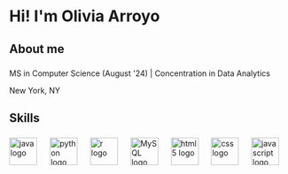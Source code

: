 <h1 align="left">Hi! I'm Olivia Arroyo</h1>

###



###

<h2 align="left">About me</h2>

###

<p align="left">MS in Computer Science (August '24) | Concentration in Data Analytics </p>
<p align="left">New York, NY </p>

###

<h2 align="left">Skills</h2>

###

<div align="left">
  <img src="https://cdn.jsdelivr.net/gh/devicons/devicon@latest/icons/java/java-original-wordmark.svg" height="50" alt="java logo" /> 
  <img width="15" />
  <img src="https://cdn.jsdelivr.net/gh/devicons/devicon@latest/icons/python/python-original-wordmark.svg" height="50" alt="python logo" />
  <img width="15" />
  <img src="https://cdn.jsdelivr.net/gh/devicons/devicon@latest/icons/r/r-plain.svg" height="50" alt="r logo" />
  <img width="15" />
  <img src="https://cdn.jsdelivr.net/gh/devicons/devicon@latest/icons/mysql/mysql-plain-wordmark.svg" height="50" alt="MySQL logo" />
  <img width="15" />
  <img src="https://cdn.jsdelivr.net/gh/devicons/devicon@latest/icons/html5/html5-original-wordmark.svg" height="50" alt="html 5 logo" />
  <img width="15" />
  <img src="https://cdn.jsdelivr.net/gh/devicons/devicon@latest/icons/css3/css3-original-wordmark.svg" height="50" alt="css logo" />
  <img width="15" />
  <img src="https://cdn.jsdelivr.net/gh/devicons/devicon@latest/icons/javascript/javascript-original.svg" height="50" alt="javascript logo" />
  <img width="15" />   
  
</div>

###
